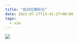 ```yaml
---
title: "自动位置标记"
date: 2023-07-27T13:41:27+08:00
tags:
  - vim
---
```


![](https://res.weread.qq.com/wrepub/epub_729213_221)
